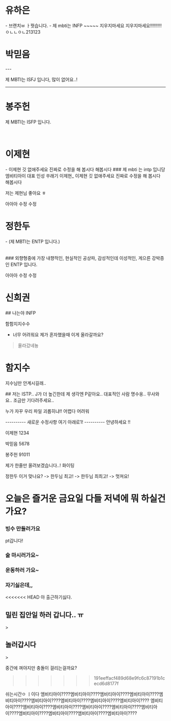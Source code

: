 <h1>유하은</h1>
- 브랜치ㅂ ㅏ꿧습니다.
- 제 mbti는 INFP ~~~~~ 지우지마세요 지우지마세요!!!!!!!!!ㅇㄴㄴㅇㄴ213123

<h1>박믿음</h1>
---
<p>제 MBTI는 ISFJ 입니다, 많이 없어요..!</p>



---
<h1>봉주헌</h1>
  <p>제 MBTI는 ISFP 입니다.</p>
<br>

<h1>이제현</h1>
- 이제현 깃 없애주세요 진짜로 수정을 해 봅시다 해봅시다
<table>
### 제 mbti 는 intp 입니당 엠비티아이 대표 인성 쑤래기 
이제현_ 이제현 깃 없애주세요 진짜로 수정을 해 봅시다 해봅시다
<p>저는 제현님 좋아요 ㅎ</p>
아아아 수정 수정
 
<h1>정한두</h1>
- (제 MBTI는 ENTP 입니다.)
<table>
### 외향형중에 가장 내향적인, 현실적인 공상파, 감성적인데 이성적인, 게으른 강박증인 ENTP 입니다. 

아아아 수정 수정


<h1>신희권 </h1>    
## 나는야 INFP




 
함함지지수수
- 너무 어려워요 제가 혼자했을때 이게 올라갈까요?
> 올라갔네뇽

<h1>함지수</h1>  
<p>지수님만 안계시길래..</p>
## 저는 ISTP.. J가 더 높긴한데 제 생각엔 P같아요.. 대표적인 사람 명수옹..
무사와요.. 조금만 기다려주세요..



누가 자꾸 우리 파일 괴롭히냐!! 
어렵다 어려워 


---------- 새로운 수정사항 여기 아래로1! ----------
안녕하세요 !! 

이제현 1234

박믿음 5678

봉주헌 91011

제가 한줄만 올려보겠습니다..! 화이팅

정한두 이거 맞나요?
-> 한두님 최고!
-> 한두님 최최고!
-> 멋져요!
# 오늘은 즐거운 금요일 다들 저녁에 뭐 하실건가요?
 <h3>빙수 만들러가요</h3> 
 pt갑니다!
 <h3>술 마시러가요~</h3>
 
 <h3>운동하러 가요~<h3>

 <h3>자기싫은데,,</h3>
<<<<<<< HEAD
    아 출근하기싫다.
        
 <h2>밀린 집안일 하러 갑니다.. ㅠ</h2>>

 <h2>놀러갑시다</h2>>
 
 중간에 껴야지만 충돌이 걸리는걸까요?
>>>>>>> 191eeffacf489d68e9fc6c87191b1cecd6d8177f


쉬는시간ㅇ ㅣ이다
엠비티아이????엠비티아이????엠비티아이????엠비티아이????엠비티아이????엠비티아이????엠비티아이????엠비티아이????엠비티아이????
엠비티아이????엠비티아이????엠비티아이????엠비티아이????엠비티아이????엠비티아이????엠비티아이????엠비티아이????엠비티아이????엠비티아이????





